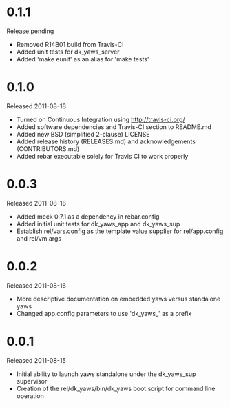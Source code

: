 0.1.1
=====
Release pending

  * Removed R14B01 build from Travis-CI
  * Added unit tests for dk_yaws_server
  * Added 'make eunit' as an alias for 'make tests'

0.1.0
=====
Released 2011-08-18

  * Turned on Continuous Integration using http://travis-ci.org/
  * Added software dependencies and Travis-CI section to README.md
  * Added new BSD (simplified 2-clause) LICENSE
  * Added release history (RELEASES.md) and acknowledgements (CONTRIBUTORS.md)
  * Added rebar executable solely for Travis CI to work properly

0.0.3
=====
Released 2011-08-18

  * Added meck 0.7.1 as a dependency in rebar.config
  * Added initial unit tests for dk_yaws_app and dk_yaws_sup
  * Establish rel/vars.config as the template value supplier for rel/app.config and rel/vm.args

0.0.2
=====
Released 2011-08-16

  * More descriptive documentation on embedded yaws versus standalone yaws
  * Changed app.config parameters to use 'dk_yaws_' as a prefix

0.0.1
=====
Released 2011-08-15

  * Initial ability to launch yaws standalone under the dk_yaws_sup supervisor
  * Creation of the rel/dk_yaws/bin/dk_yaws boot script for command line operation
